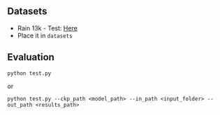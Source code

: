 ## Datasets
- Rain 13k - Test: [Here](https://drive.google.com/drive/folders/1PDWggNh8ylevFmrjo-JEvlmqsDlWWvZs)
- Place it in `datasets`

## Evaluation
```
python test.py
```
or
```
python test.py --ckp_path <model_path> --in_path <input_folder> --out_path <results_path>
```

<!--
To train from scratch, change the training directory in the `Load Data` section and set the last line of the notebook to
* `run(train_net = True, loadCkp = False, loadBest = False, new_dataset = False)`
-->
